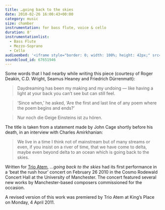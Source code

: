 ```yaml
---
title: …going back to the skies
date: 2010-02-26 16:00:43+00:00
category: music
size: chamber
instrumentation: for bass flute, voice & cello
duration: 8'
instrumentationlist:
  - Bass Flute
  - Mezzo-Soprano
  - Cello
audioembed: '<iframe style="border: 0; width: 100%; height: 42px;" src="http://bandcamp.com/EmbeddedPlayer/album=926152521/size=small/bgcol=ffffff/linkcol=0687f5/track=3319466497/transparent=true/" seamless><a href="http://hear.chrisswithinbank.net/album/going-back-to-the-skies">…going back to the skies by Trio Atem</a></iframe>'
soundcloud_id: 67651946
---
```


Some words that I had nearby while writing this piece (courtesy of Roger Deakin, C.D. Wright, Seamus Heaney and Friedrich Dürrenmatt):

> Daydreaming has been my making and my undoing —
like having a light at your back you can’t see but can still feel.

> ‘Since when,’ he asked,
‘Are the first and last line of any poem
where the poem begins and ends?’

> Nur noch die Geige Einsteins ist zu hören.

The title is taken from a statement made by John Cage shortly before his death, in an interview with Charles Amirkhanian:

> We live in a time I think not of mainstream but of many streams or even, if you insist on a river of time, that we have come to delta, maybe even beyond delta to an ocean which is going back to the skies.

Written for [Trio Atem](http://www.myspace.com/trioatem), _…going back to the skies_ had its first performance in a ‘beat the rush hour’ concert on February 26 2010 in the Cosmo Rodewald Concert Hall at the University of Manchester. The concert featured several new works by Manchester-based composers commissioned for the occasion.

A revised version of this work was premiered by Trio Atem at King’s Place on Monday, 4 April 2011.
